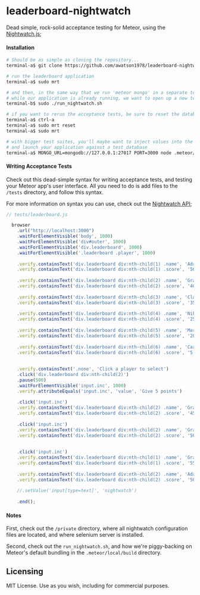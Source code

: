 leaderboard-nightwatch
======================

Dead simple, rock-solid acceptance testing for Meteor, using the [Nightwatch.js](http://nightwatchjs.org/);

####  Installation  

````sh
# Should be as simple as cloning the repository...  
terminal-a$ git clone https://github.com/awatson1978/leaderboard-nightwatch.git

# run the leaderboard application
terminal-a$ sudo mrt

# and then, in the same way that we run 'meteor mongo' in a separate terminal
# while our application is already running, we want to open up a new terminal, and run
terminal-b$ sudo ./run_nightwatch.sh

# if you want to rerun the acceptance tests, be sure to reset the database
terminal-a$ ctrl-a
terminal-a$ sudo mrt reset
terminal-a$ sudo mrt

# with bigger test suites, you'll maybe want to inject values into the database
# and launch your application against a test database
terminal-a$ MONGO_URL=mongodb://127.0.0.1:27017 PORT=3000 node .meteor/local/build/main.js
````


####  Writing Acceptance Tests
Check out this dead-simple syntax for writing acceptance tests, and testing your Meteor app's user interface.  All you need to do is add files to the ``/tests`` directory, and follow this syntax.  

For more information on syntax you can use, check out the [Nightwatch API](http://nightwatchjs.org/api#assert-attributeEquals);
````js
// tests/leaderboard.js

  browser
    .url("http://localhost:3000")
    .waitForElementVisible('body', 1000)
    .waitForElementVisible('div#outer', 1000)
    .waitForElementVisible('div.leaderboard', 1000)
    .waitForElementVisible('.leaderboard .player', 1000)
  
    .verify.containsText('div.leaderboard div:nth-child(1) .name', 'Ada Lovelace')
    .verify.containsText('div.leaderboard div:nth-child(1) .score', '50')
  
    .verify.containsText('div.leaderboard div:nth-child(2) .name', 'Grace Hopper')
    .verify.containsText('div.leaderboard div:nth-child(2) .score', '40')
  
    .verify.containsText('div.leaderboard div:nth-child(3) .name', 'Claude Shannon')
    .verify.containsText('div.leaderboard div:nth-child(3) .score', '35')
  
    .verify.containsText('div.leaderboard div:nth-child(4) .name', 'Nikola Tesla')
    .verify.containsText('div.leaderboard div:nth-child(4) .score', '25')
  
    .verify.containsText('div.leaderboard div:nth-child(5) .name', 'Marie Curie')
    .verify.containsText('div.leaderboard div:nth-child(5) .score', '20')
  
    .verify.containsText('div.leaderboard div:nth-child(6) .name', 'Carl Friedrich Gauss')
    .verify.containsText('div.leaderboard div:nth-child(6) .score', '5')
  
  
    .verify.containsText('.none', 'Click a player to select')
    .click('div.leaderboard div:nth-child(2)')
    .pause(500)
    .waitForElementVisible('input.inc', 1000)
    .verify.attributeEquals('input.inc', 'value', 'Give 5 points')
  
    .click('input.inc')
    .verify.containsText('div.leaderboard div:nth-child(2) .name', 'Grace Hopper')
    .verify.containsText('div.leaderboard div:nth-child(2) .score', '45')
  
    .click('input.inc')
    .verify.containsText('div.leaderboard div:nth-child(2) .name', 'Grace Hopper')
    .verify.containsText('div.leaderboard div:nth-child(2) .score', '50')
  
  
    .click('input.inc')
    .verify.containsText('div.leaderboard div:nth-child(1) .name', 'Grace Hopper')
    .verify.containsText('div.leaderboard div:nth-child(1) .score', '55')
  
    .verify.containsText('div.leaderboard div:nth-child(2) .name', 'Ada Lovelace')
    .verify.containsText('div.leaderboard div:nth-child(2) .score', '50')
  
    //.setValue('input[type=text]', 'nightwatch')
  
    .end();
````

####  Notes  

First, check out the ``/private`` directory, where all nightwatch configuration files are located, and where selenium server is installed.  

Second, check out the ``run_nightwatch.sh``, and how we're piggy-backing on Meteor's default bundling in the ``.meteor/local/build`` directory.  




Licensing
------------------------

MIT License. Use as you wish, including for commercial purposes.
